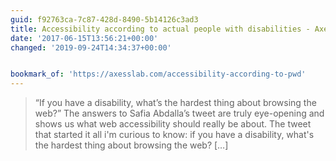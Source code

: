 ```yaml
---
guid: f92763ca-7c87-428d-8490-5b14126c3ad3
title: Accessibility according to actual people with disabilities - Axess Lab
date: '2017-06-15T13:56:21+00:00'
changed: '2019-09-24T14:34:37+00:00'


bookmark_of: 'https://axesslab.com/accessibility-according-to-pwd'
---
```



<blockquote>“If you have a disability, what’s the hardest thing about browsing the web?” The answers to Safia Abdalla’s tweet are truly eye-opening and shows us what web accessibility should really be about. The tweet that started it all i'm curious to know: if you have a disability, what's the hardest thing about browsing the web? […]</blockquote>
